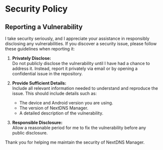 # Security Policy

## Reporting a Vulnerability

I take security seriously, and I appreciate your assistance in responsibly disclosing any vulnerabilities. If you discover a security issue, please follow these guidelines when reporting it:

1. **Privately Disclose:**  
   Do not publicly disclose the vulnerability until I have had a chance to address it. Instead, report it privately via email or by opening a confidential issue in the repository.

2. **Provide Sufficient Details:**  
   Include all relevant information needed to understand and reproduce the issue. This should include details such as:
   - The device and Android version you are using.
   - The version of NextDNS Manager.
   - A detailed description of the vulnerability.

3. **Responsible Disclosure:**  
   Allow a reasonable period for me to fix the vulnerability before any public disclosure.

Thank you for helping me maintain the security of NextDNS Manager.
